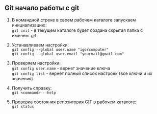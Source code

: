 ## Git начало работы с git

1. В командной строке в своем рабочем каталоге запускаем инициализацию:  
`git init` - в текущем каталоге будет создана скрытая папка c именем *.git*


2. Устанавливаем настройки:  
`git config --global user.name "igorcomputer"`  
`git config --global user.email "yourmail@gmail.com"`


3. Проверяем настройки:  
`git config user.name` - вернет значение ключа  
`git config list` - вернет полный список настроек (все ключи и их значения) 


4. Получить справку:  
`git <command> --help`
   

5. Проверка состояния репозитория GIT в рабочем каталоге:  
`git status`  

